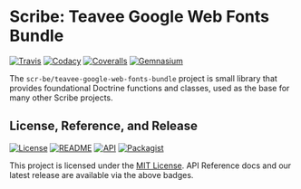 # Scribe: Teavee Google Web Fonts Bundle

[![Travis](https://scr.be/teavee-google-web-fonts-bundle/travis_shield)](https://scr.be/teavee-google-web-fonts-bundle/travis)
[![Codacy](https://scr.be/teavee-google-web-fonts-bundle/codacy_shield)](https://scr.be/teavee-google-web-fonts-bundle/codacy)
[![Coveralls](https://scr.be/teavee-google-web-fonts-bundle/coveralls_shield)](https://scr.be/teavee-google-web-fonts-bundle/coveralls)
[![Gemnasium](https://scr.be/teavee-google-web-fonts-bundle/gemnasium_shield)](https://scr.be/teavee-google-web-fonts-bundle/gemnasium)

The `scr-be/teavee-google-web-fonts-bundle` project is small library that provides foundational Doctrine functions and classes, 
used as the base for many other Scribe projects.

## License, Reference, and Release

[![License](https://scr.be/teavee-google-web-fonts-bundle/license_shield)](https://scr.be/teavee-google-web-fonts-bundle/license)
[![README](https://scr.be/teavee-google-web-fonts-bundle/readme_shield)](https://scr.be/teavee-google-web-fonts-bundle/readme)
[![API](https://scr.be/teavee-google-web-fonts-bundle/api_shield)](https://scr.be/teavee-google-web-fonts-bundle/api)
[![Packagist](https://scr.be/teavee-google-web-fonts-bundle/packagist_shield)](https://scr.be/teavee-google-web-fonts-bundle/packagist)

This project is licensed under the [MIT License](https://github.com/scr-be/teavee-google-web-fonts-bundle/blob/master/LICENSE.md).
API Reference docs and our latest release are available via the above badges.
